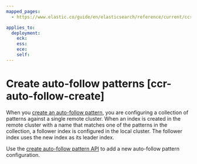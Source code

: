 ```yaml
---
mapped_pages:
  - https://www.elastic.co/guide/en/elasticsearch/reference/current/ccr-auto-follow-create.html

applies_to:
  deployment:
    eck: 
    ess: 
    ece: 
    self: 
---
```


# Create auto-follow patterns [ccr-auto-follow-create]

When you [create an auto-follow pattern](ccr-getting-started-auto-follow.md), you are configuring a collection of patterns against a single remote cluster. When an index is created in the remote cluster with a name that matches one of the patterns in the collection, a follower index is configured in the local cluster. The follower index uses the new index as its leader index.

Use the [create auto-follow pattern API](https://www.elastic.co/docs/api/doc/elasticsearch/operation/operation-ccr-put-auto-follow-pattern) to add a new auto-follow pattern configuration.

